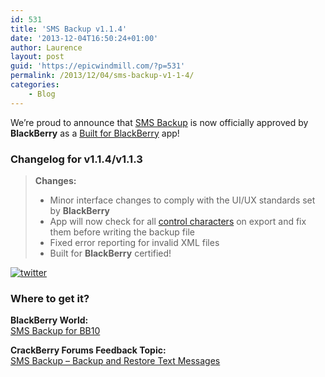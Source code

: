 ```yaml
---
id: 531
title: 'SMS Backup v1.1.4'
date: '2013-12-04T16:50:24+01:00'
author: Laurence
layout: post
guid: 'https://epicwindmill.com/?p=531'
permalink: /2013/12/04/sms-backup-v1-1-4/
categories:
    - Blog
---
```


We’re proud to announce that [SMS Backup](https://epicwindmill.com/sms-backup/) is now officially approved by **BlackBerry** as a [Built for BlackBerry](https://developer.blackberry.com/builtforblackberry/documentation/overview.html) app!

### Changelog for v1.1.4/v1.1.3

> **Changes:**
> 
> - Minor interface changes to comply with the UI/UX standards set by **BlackBerry**
> - App will now check for all [control characters](http://en.wikipedia.org/wiki/Control_character) on export and fix them before writing the backup file
> - Fixed error reporting for invalid XML files
> - Built for **BlackBerry** certified!

[![twitter](https://epicwindmill.com/wp-content/uploads/2013/12/twitter-200x300.jpg)](https://epicwindmill.com/wp-content/uploads/2013/12/twitter.jpg)

### Where to get it?

**BlackBerry World:**  
[SMS Backup for BB10](http://appworld.blackberry.com/webstore/content/27686935/)

**CrackBerry Forums Feedback Topic:**  
[SMS Backup – Backup and Restore Text Messages](http://forums.crackberry.com/app-announcements-f281/sms-backup-backup-restore-text-messages-801268/)